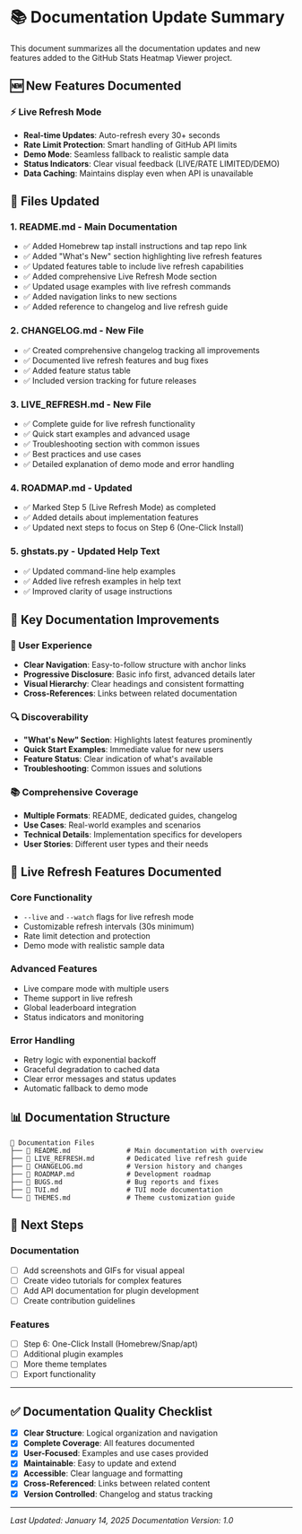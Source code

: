 # 📚 Documentation Update Summary

This document summarizes all the documentation updates and new features added to the GitHub Stats Heatmap Viewer project.

## 🆕 New Features Documented

### ⚡ Live Refresh Mode
- **Real-time Updates**: Auto-refresh every 30+ seconds
- **Rate Limit Protection**: Smart handling of GitHub API limits
- **Demo Mode**: Seamless fallback to realistic sample data
- **Status Indicators**: Clear visual feedback (LIVE/RATE LIMITED/DEMO)
- **Data Caching**: Maintains display even when API is unavailable

## 📝 Files Updated

### 1. **README.md** - Main Documentation
- ✅ Added Homebrew tap install instructions and tap repo link
- ✅ Added "What's New" section highlighting live refresh features
- ✅ Updated features table to include live refresh capabilities
- ✅ Added comprehensive Live Refresh Mode section
- ✅ Updated usage examples with live refresh commands
- ✅ Added navigation links to new sections
- ✅ Added reference to changelog and live refresh guide

### 2. **CHANGELOG.md** - New File
- ✅ Created comprehensive changelog tracking all improvements
- ✅ Documented live refresh features and bug fixes
- ✅ Added feature status table
- ✅ Included version tracking for future releases

### 3. **LIVE_REFRESH.md** - New File
- ✅ Complete guide for live refresh functionality
- ✅ Quick start examples and advanced usage
- ✅ Troubleshooting section with common issues
- ✅ Best practices and use cases
- ✅ Detailed explanation of demo mode and error handling

### 4. **ROADMAP.md** - Updated
- ✅ Marked Step 5 (Live Refresh Mode) as completed
- ✅ Added details about implementation features
- ✅ Updated next steps to focus on Step 6 (One-Click Install)

### 5. **ghstats.py** - Updated Help Text
- ✅ Updated command-line help examples
- ✅ Added live refresh examples in help text
- ✅ Improved clarity of usage instructions

## 🎯 Key Documentation Improvements

### 📖 User Experience
- **Clear Navigation**: Easy-to-follow structure with anchor links
- **Progressive Disclosure**: Basic info first, advanced details later
- **Visual Hierarchy**: Clear headings and consistent formatting
- **Cross-References**: Links between related documentation

### 🔍 Discoverability
- **"What's New" Section**: Highlights latest features prominently
- **Quick Start Examples**: Immediate value for new users
- **Feature Status**: Clear indication of what's available
- **Troubleshooting**: Common issues and solutions

### 📚 Comprehensive Coverage
- **Multiple Formats**: README, dedicated guides, changelog
- **Use Cases**: Real-world examples and scenarios
- **Technical Details**: Implementation specifics for developers
- **User Stories**: Different user types and their needs

## 🚀 Live Refresh Features Documented

### Core Functionality
- `--live` and `--watch` flags for live refresh mode
- Customizable refresh intervals (30s minimum)
- Rate limit detection and protection
- Demo mode with realistic sample data

### Advanced Features
- Live compare mode with multiple users
- Theme support in live refresh
- Global leaderboard integration
- Status indicators and monitoring

### Error Handling
- Retry logic with exponential backoff
- Graceful degradation to cached data
- Clear error messages and status updates
- Automatic fallback to demo mode

## 📊 Documentation Structure

```
📁 Documentation Files
├── 📄 README.md              # Main documentation with overview
├── 📄 LIVE_REFRESH.md        # Dedicated live refresh guide
├── 📄 CHANGELOG.md           # Version history and changes
├── 📄 ROADMAP.md             # Development roadmap
├── 📄 BUGS.md                # Bug reports and fixes
├── 📄 TUI.md                 # TUI mode documentation
└── 📄 THEMES.md              # Theme customization guide
```

## 🎯 Next Steps

### Documentation
- [ ] Add screenshots and GIFs for visual appeal
- [ ] Create video tutorials for complex features
- [ ] Add API documentation for plugin development
- [ ] Create contribution guidelines

### Features
- [ ] Step 6: One-Click Install (Homebrew/Snap/apt)
- [ ] Additional plugin examples
- [ ] More theme templates
- [ ] Export functionality

---

## ✅ Documentation Quality Checklist

- [x] **Clear Structure**: Logical organization and navigation
- [x] **Complete Coverage**: All features documented
- [x] **User-Focused**: Examples and use cases provided
- [x] **Maintainable**: Easy to update and extend
- [x] **Accessible**: Clear language and formatting
- [x] **Cross-Referenced**: Links between related content
- [x] **Version Controlled**: Changelog and status tracking

---

*Last Updated: January 14, 2025*
*Documentation Version: 1.0* 